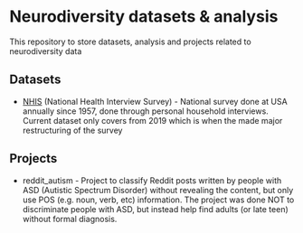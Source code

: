 # Neurodiversity datasets & analysis

This repository to store datasets, analysis and projects related to neurodiversity data

## Datasets
* [NHIS](https://www.cdc.gov/nchs/nhis/index.htm) (National Health Interview Survey) - National survey done at USA annually since 1957, done through personal household interviews. Current dataset only covers from 2019 which is when the made major restructuring of the survey

## Projects
* reddit_autism -  Project to classify Reddit posts written by people with ASD (Autistic Spectrum Disorder) without revealing the content, but only use POS (e.g. noun, verb, etc) information. The project was done NOT to discriminate people with ASD, but instead help find adults (or late teen) without formal diagnosis.